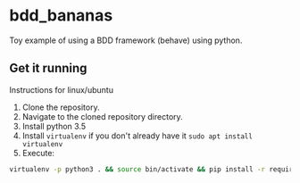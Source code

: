 # bdd_bananas
Toy example of using a BDD framework (behave) using python.

## Get it running
Instructions for linux/ubuntu
1. Clone the repository.
2. Navigate to the cloned repository directory.
3. Install python 3.5
3. Install `virtualenv` if you don't already have it `sudo apt install virtualenv`
3. Execute:
```bash
virtualenv -p python3 . && source bin/activate && pip install -r requirements.txt
```
